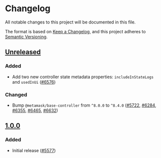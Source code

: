 # Changelog

All notable changes to this project will be documented in this file.

The format is based on [Keep a Changelog](https://keepachangelog.com/en/1.0.0/),
and this project adheres to [Semantic Versioning](https://semver.org/spec/v2.0.0.html).

## [Unreleased]

### Added

- Add two new controller state metadata properties: `includeInStateLogs` and `usedInUi` ([#6576](https://github.com/MetaMask/core/pull/6576))

### Changed

- Bump `@metamask/base-controller` from `^8.0.0` to `^8.4.0` ([#5722](https://github.com/MetaMask/core/pull/5722), [#6284](https://github.com/MetaMask/core/pull/6284), [#6355](https://github.com/MetaMask/core/pull/6355), [#6465](https://github.com/MetaMask/core/pull/6465), [#6632](https://github.com/MetaMask/core/pull/6632))

## [1.0.0]

### Added

- Initial release ([#5577](https://github.com/MetaMask/core/pull/5577))

[Unreleased]: https://github.com/MetaMask/core/compare/@metamask/app-metadata-controller@1.0.0...HEAD
[1.0.0]: https://github.com/MetaMask/core/releases/tag/@metamask/app-metadata-controller@1.0.0
